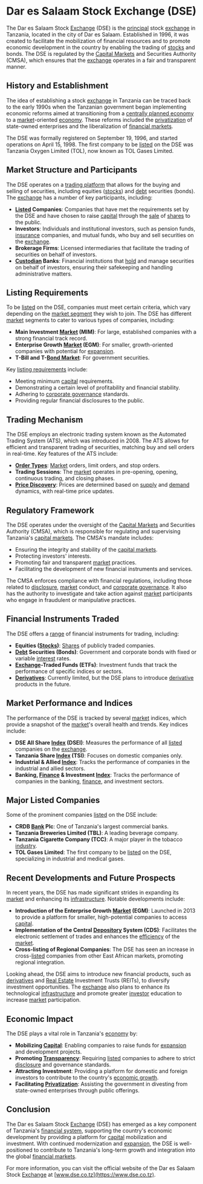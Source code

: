 # Dar es Salaam Stock Exchange (DSE)

The Dar es Salaam Stock [Exchange](../e/exchange.md) (DSE) is the [principal](../p/principal.md) stock [exchange](../e/exchange.md) in Tanzania, located in the city of Dar es Salaam. Established in 1996, it was created to facilitate the mobilization of financial resources and to promote economic development in the country by enabling the trading of [stocks](../s/stock.md) and bonds. The DSE is regulated by the [Capital Markets](../c/capital_markets.md) and Securities Authority (CMSA), which ensures that the [exchange](../e/exchange.md) operates in a fair and transparent manner.

## History and Establishment

The idea of establishing a stock [exchange](../e/exchange.md) in Tanzania can be traced back to the early 1990s when the Tanzanian government began implementing economic reforms aimed at transitioning from a [centrally planned economy](../c/centrally_planned_economy.md) to a [market](../m/market.md)-oriented [economy](../e/economy.md). These reforms included the [privatization](../p/privatization.md) of state-owned enterprises and the liberalization of [financial markets](../f/financial_market.md).

The DSE was formally registered on September 19, 1996, and started operations on April 15, 1998. The first company to be [listed](../l/listed.md) on the DSE was Tanzania Oxygen Limited (TOL), now known as TOL Gases Limited.

## Market Structure and Participants

The DSE operates on a [trading platform](../t/trading_platform.md) that allows for the buying and selling of securities, including equities ([stocks](../s/stock.md)) and [debt](../d/debt.md) securities (bonds). The [exchange](../e/exchange.md) has a number of key participants, including:

- **[Listed](../l/listed.md) Companies**: Companies that have met the requirements set by the DSE and have chosen to raise [capital](../c/capital.md) through the [sale](../s/sale.md) of [shares](../s/shares.md) to the public.
- **Investors**: Individuals and institutional investors, such as pension funds, [insurance](../i/insurance.md) companies, and mutual funds, who buy and sell securities on the [exchange](../e/exchange.md).
- **Brokerage Firms**: Licensed intermediaries that facilitate the trading of securities on behalf of investors.
- **[Custodian](../c/custodian.md) Banks**: Financial institutions that [hold](../h/hold.md) and manage securities on behalf of investors, ensuring their safekeeping and handling administrative matters.

## Listing Requirements

To be [listed](../l/listed.md) on the DSE, companies must meet certain criteria, which vary depending on the [market segment](../m/market_segment.md) they wish to join. The DSE has different [market](../m/market.md) segments to cater to various types of companies, including:

- **Main Investment [Market](../m/market.md) (MIM)**: For large, established companies with a strong financial track record.
- **Enterprise Growth [Market](../m/market.md) (EGM)**: For smaller, growth-oriented companies with potential for [expansion](../e/expansion.md).
- **T-Bill and T-[Bond Market](../b/bond_market.md)**: For government securities.

Key [listing requirements](../l/listing_requirements.md) include:

- Meeting minimum [capital](../c/capital.md) requirements.
- Demonstrating a certain level of profitability and financial stability.
- Adhering to [corporate governance](../c/corporate_governance.md) standards.
- Providing regular financial disclosures to the public.

## Trading Mechanism

The DSE employs an electronic trading system known as the Automated Trading System (ATS), which was introduced in 2008. The ATS allows for efficient and transparent trading of securities, matching buy and sell orders in real-time. Key features of the ATS include:

- **[Order Types](../o/order_types_in_trading.md)**: [Market](../m/market.md) orders, limit orders, and stop orders.
- **Trading Sessions**: The [market](../m/market.md) operates in pre-opening, opening, continuous trading, and closing phases.
- **[Price Discovery](../p/price_discovery.md)**: Prices are determined based on [supply](../s/supply.md) and [demand](../d/demand.md) dynamics, with real-time price updates.

## Regulatory Framework

The DSE operates under the oversight of the [Capital Markets](../c/capital_markets.md) and Securities Authority (CMSA), which is responsible for regulating and supervising Tanzania's [capital markets](../c/capital_markets.md). The CMSA's mandate includes:

- Ensuring the integrity and stability of the [capital markets](../c/capital_markets.md).
- Protecting investors' interests.
- Promoting fair and transparent [market](../m/market.md) practices.
- Facilitating the development of new financial instruments and services.

The CMSA enforces compliance with financial regulations, including those related to [disclosure](../d/disclosure.md), [market](../m/market.md) conduct, and [corporate governance](../c/corporate_governance.md). It also has the authority to investigate and take action against [market](../m/market.md) participants who engage in fraudulent or manipulative practices.

## Financial Instruments Traded

The DSE offers a [range](../r/range.md) of financial instruments for trading, including:

- **Equities ([Stocks](../s/stock.md))**: [Shares](../s/shares.md) of publicly traded companies.
- **[Debt](../d/debt.md) Securities (Bonds)**: Government and corporate bonds with fixed or variable [interest](../i/interest.md) rates.
- **[Exchange](../e/exchange.md)-Traded Funds (ETFs)**: Investment funds that track the performance of specific indices or sectors.
- **[Derivatives](../d/derivatives.md)**: Currently limited, but the DSE plans to introduce [derivative](../d/derivative.md) products in the future.

## Market Performance and Indices

The performance of the DSE is tracked by several [market](../m/market.md) indices, which provide a snapshot of the [market](../m/market.md)'s overall health and trends. Key indices include:

- **DSE All Share [Index](../i/index.md) (DSEI)**: Measures the performance of all [listed](../l/listed.md) companies on the [exchange](../e/exchange.md).
- **Tanzania Share [Index](../i/index.md) (TSI)**: Focuses on domestic companies only.
- **Industrial & Allied [Index](../i/index.md)**: Tracks the performance of companies in the industrial and allied sectors.
- **Banking, [Finance](../f/finance.md) & Investment [Index](../i/index.md)**: Tracks the performance of companies in the banking, [finance](../f/finance.md), and investment sectors.

## Major Listed Companies

Some of the prominent companies [listed](../l/listed.md) on the DSE include:

- **CRDB [Bank](../b/bank.md) Plc**: One of Tanzania's largest commercial banks.
- **Tanzania Breweries Limited (TBL)**: A leading beverage company.
- **Tanzania Cigarette Company (TCC)**: A major player in the tobacco [industry](../i/industry.md).
- **TOL Gases Limited**: The first company to be [listed](../l/listed.md) on the DSE, specializing in industrial and medical gases.

## Recent Developments and Future Prospects

In recent years, the DSE has made significant strides in expanding its [market](../m/market.md) and enhancing its [infrastructure](../i/infrastructure.md). Notable developments include:

- **Introduction of the Enterprise Growth [Market](../m/market.md) (EGM)**: Launched in 2013 to provide a platform for smaller, high-potential companies to access [capital](../c/capital.md).
- **Implementation of the Central [Depository](../d/depository.md) System (CDS)**: Facilitates the electronic settlement of trades and enhances the [efficiency](../e/efficiency.md) of the [market](../m/market.md).
- **Cross-listing of Regional Companies**: The DSE has seen an increase in cross-[listed](../l/listed.md) companies from other East African markets, promoting regional integration.

Looking ahead, the DSE aims to introduce new financial products, such as [derivatives](../d/derivatives.md) and [Real Estate](../r/real_estate.md) Investment Trusts (REITs), to diversify investment opportunities. The [exchange](../e/exchange.md) also plans to enhance its technological [infrastructure](../i/infrastructure.md) and promote greater [investor](../i/investor.md) education to increase [market](../m/market.md) participation.

## Economic Impact

The DSE plays a vital role in Tanzania's [economy](../e/economy.md) by:

- **Mobilizing [Capital](../c/capital.md)**: Enabling companies to raise funds for [expansion](../e/expansion.md) and development projects.
- **Promoting [Transparency](../t/transparency.md)**: Requiring [listed](../l/listed.md) companies to adhere to strict [disclosure](../d/disclosure.md) and governance standards.
- **Attracting Investment**: Providing a platform for domestic and foreign investors to contribute to the country's [economic growth](../e/economic_growth.md).
- **Facilitating [Privatization](../p/privatization.md)**: Assisting the government in divesting from state-owned enterprises through public offerings.

## Conclusion

The Dar es Salaam Stock [Exchange](../e/exchange.md) (DSE) has emerged as a key component of Tanzania's [financial system](../f/financial_system.md), supporting the country's economic development by providing a platform for [capital](../c/capital.md) mobilization and investment. With continued modernization and [expansion](../e/expansion.md), the DSE is well-positioned to contribute to Tanzania's long-term growth and integration into the global [financial markets](../f/financial_market.md).

For more information, you can visit the official website of the Dar es Salaam Stock [Exchange](../e/exchange.md) at [www.dse.co.tz](https://www.dse.co.tz).